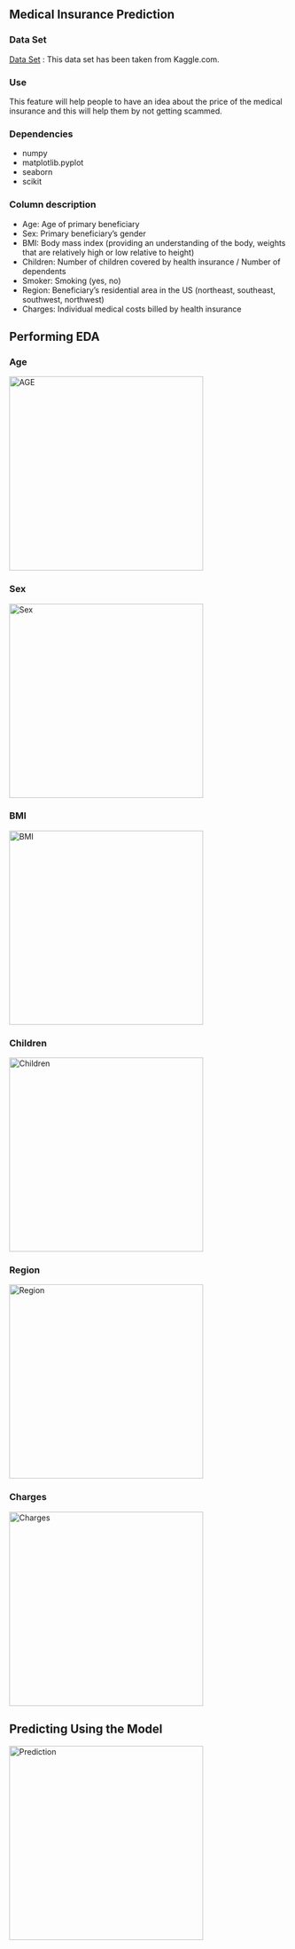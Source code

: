 ## Medical Insurance Prediction

### Data Set
[Data Set](https://www.kaggle.com/mariapushkareva/medical-insurance-cost-with-linear-regression/data) : This data set has been taken from Kaggle.com.

### Use
This feature will help people to have an idea about the price of the medical insurance and this will help them by not getting scammed.


### Dependencies
- numpy
- matplotlib.pyplot
- seaborn
- scikit


### Column description
- Age: Age of primary beneficiary
- Sex: Primary beneficiary’s gender
- BMI: Body mass index (providing an understanding of the body, weights that are relatively high or low relative to height)
- Children: Number of children covered by health insurance / Number of dependents
- Smoker: Smoking (yes, no)
- Region: Beneficiary’s residential area in the US (northeast, southeast, southwest, northwest)
- Charges: Individual medical costs billed by health insurance

## Performing EDA
### Age
<img src="https://github.com/Binal02Singh/Project-Guidance/blob/Medical-Insurance-Prediction/Machine%20Learning%20and%20Data%20Science/Basic/Medical%20Insurance%20Prediction/Img/Screenshot%202022-03-04%20at%207.39.14%20PM.png" alt="AGE" width="350"/>

### Sex
<img src="https://github.com/Binal02Singh/Project-Guidance/blob/Medical-Insurance-Prediction/Machine%20Learning%20and%20Data%20Science/Basic/Medical%20Insurance%20Prediction/Img/Screenshot%202022-03-04%20at%207.39.29%20PM.png" alt="Sex" width="350"/>

### BMI
<img src="https://github.com/Binal02Singh/Project-Guidance/blob/Medical-Insurance-Prediction/Machine%20Learning%20and%20Data%20Science/Basic/Medical%20Insurance%20Prediction/Img/Screenshot%202022-03-04%20at%207.39.42%20PM.png" alt="BMI" width="350"/>

### Children
<img src="https://github.com/Binal02Singh/Project-Guidance/blob/Medical-Insurance-Prediction/Machine%20Learning%20and%20Data%20Science/Basic/Medical%20Insurance%20Prediction/Img/Screenshot%202022-03-04%20at%207.39.53%20PM.png" alt="Children" width="350"/>

### Region
<img src="https://github.com/Binal02Singh/Project-Guidance/blob/Medical-Insurance-Prediction/Machine%20Learning%20and%20Data%20Science/Basic/Medical%20Insurance%20Prediction/Img/Screenshot%202022-03-04%20at%207.42.29%20PM.png" alt="Region" width="350"/>

### Charges
<img src="https://github.com/Binal02Singh/Project-Guidance/blob/Medical-Insurance-Prediction/Machine%20Learning%20and%20Data%20Science/Basic/Medical%20Insurance%20Prediction/Img/Screenshot%202022-03-04%20at%207.42.40%20PM.png" alt="Charges" width="350"/>

## Predicting Using the Model
<img src="https://github.com/Binal02Singh/Project-Guidance/blob/Medical-Insurance-Prediction/Machine%20Learning%20and%20Data%20Science/Basic/Medical%20Insurance%20Prediction/Img/Screenshot%202022-03-04%20at%207.42.56%20PM.png" alt="Prediction" width="350"/>
